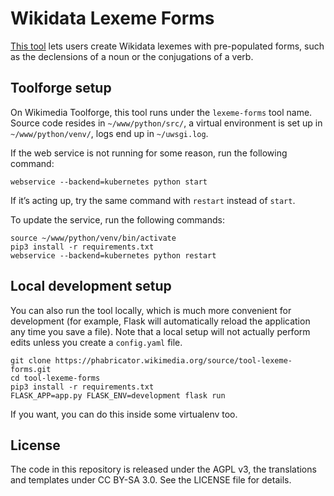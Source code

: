 # Wikidata Lexeme Forms

[This tool](https://tools.wmflabs.org/lexeme-forms/) lets users create Wikidata lexemes with pre-populated forms,
such as the declensions of a noun or the conjugations of a verb.

## Toolforge setup

On Wikimedia Toolforge, this tool runs under the `lexeme-forms` tool name.
Source code resides in `~/www/python/src/`,
a virtual environment is set up in `~/www/python/venv/`,
logs end up in `~/uwsgi.log`.

If the web service is not running for some reason, run the following command:
```
webservice --backend=kubernetes python start
```
If it’s acting up, try the same command with `restart` instead of `start`.

To update the service, run the following commands:
```
source ~/www/python/venv/bin/activate
pip3 install -r requirements.txt
webservice --backend=kubernetes python restart
```

## Local development setup

You can also run the tool locally, which is much more convenient for development
(for example, Flask will automatically reload the application any time you save a file).
Note that a local setup will not actually perform edits unless you create a `config.yaml` file.

```
git clone https://phabricator.wikimedia.org/source/tool-lexeme-forms.git
cd tool-lexeme-forms
pip3 install -r requirements.txt
FLASK_APP=app.py FLASK_ENV=development flask run
```

If you want, you can do this inside some virtualenv too.

## License

The code in this repository is released under the AGPL v3,
the translations and templates under CC BY-SA 3.0.
See the LICENSE file for details.
